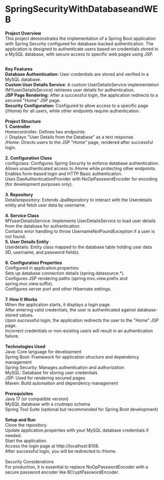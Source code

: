 # SpringSecurityWithDatabaseandWEB

**Project Overview**<br>
This project demonstrates the implementation of a Spring Boot application with Spring Security configured for database-backed authentication. The application is designed to authenticate users based on credentials stored in a MySQL database, with secure access to specific web pages using JSP.<br><br>

**Key Features**<br>
**Database Authentication:** User credentials are stored and verified in a MySQL database.<br>
**Custom User Details Service**: A custom UserDetailsService implementation (MYuserDetailsService) retrieves user details for authentication.<br>
**JSP Page Rendering:** After a successful login, the application redirects to a secured "Home" JSP page.<br>
**Security Configuration:** Configured to allow access to a specific page (/Home) for all users, while other endpoints require authentication.<br><br>
**Project Structure**<br>
**1. Controller**<br>
Homecontroller: Defines two endpoints:<br>
/: Displays "User Details from the Database" as a text response.<br>
/Home: Directs users to the JSP "Home" page, rendered after successful login.<br><br>
**2. Configuration Class**<br>
configclass: Configures Spring Security to enforce database authentication.<br>
Allows unauthenticated access to /Home while protecting other endpoints.<br>
Enables form-based login and HTTP Basic authentication.<br>
Uses DaoAuthenticationProvider with NoOpPasswordEncoder for encoding (for development purposes only).<br><br>
**3. Repository**<br>
Detailsrepository: Extends JpaRepository to interact with the Userdetails entity and fetch user data by username.<br><br>
**4. Service Class**<br>
MYuserDetailsService: Implements UserDetailsService to load user details from the database for authentication.<br>
Contains error handling to throw UsernameNotFoundException if a user is not found.<br>
**5. User Details Entity**<br>
Userdetails: Entity class mapped to the database table holding user data (ID, username, and password fields).<br><br>
**6. Configuration Properties**<br>
Configured in application.properties:<br>
Sets up database connection details (spring.datasource.*).<br>
Configures JSP rendering paths (spring.mvc.view.prefix and spring.mvc.view.suffix).<br>
Configures server port and other Hibernate settings.<br><br>
**7. How It Works**<br>
When the application starts, it displays a login page.<br>
After entering valid credentials, the user is authenticated against database-stored values.<br>
Upon successful login, the application redirects the user to the "Home" JSP page.<br>
Incorrect credentials or non-existing users will result in an authentication failure.<br><br>
**Technologies Used**<br>
Java: Core language for development<br>
Spring Boot: Framework for application structure and dependency management<br>
Spring Security: Manages authentication and authorization<br>
MySQL: Database for storing user credentials<br>
JSP: Used for rendering secured pages<br>
Maven: Build automation and dependency management<br><br>
**Prerequisites**<br>
Java 17 (or compatible version)<br>
MySQL database with a crudrepo schema<br>
Spring Tool Suite (optional but recommended for Spring Boot development)<br><br>
**Setup and Run**<br>
Clone the repository.<br>
Update application.properties with your MySQL database credentials if needed.<br>
Start the application.<br>
Access the login page at http://localhost:8108.<br>
After successful login, you will be redirected to /Home.<br><br>
Security Considerations<br>
For production, it is essential to replace NoOpPasswordEncoder with a secure password encoder like BCryptPasswordEncoder.<br>

